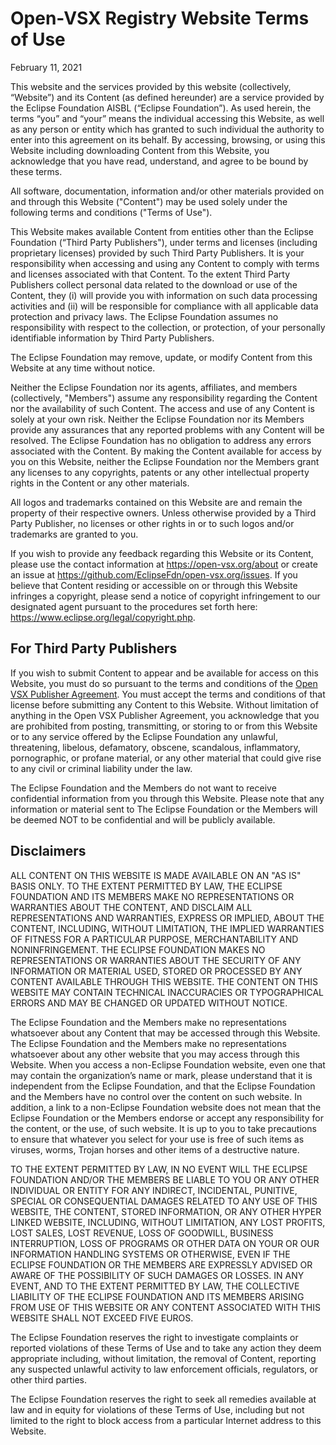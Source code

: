 # Open-VSX Registry Website Terms of Use 

February 11, 2021

This website and the services provided by this website (collectively, “Website”) and its Content (as defined hereunder) are a service provided by the Eclipse Foundation AISBL (“Eclipse Foundation”). As used herein, the terms “you” and “your” means the individual accessing this Website, as well as any person or entity which has granted to such individual the authority to enter into this agreement on its behalf. By accessing, browsing, or using this Website including downloading Content from this Website, you acknowledge that you have read, understand, and agree to be bound by these terms. 

All software, documentation, information and/or other materials provided on and through this Website ("Content") may be used solely under the following terms and conditions ("Terms of Use"). 

This Website makes available Content from entities other than the Eclipse Foundation (“Third Party Publishers"), under terms and licenses (including proprietary licenses) provided by such Third Party Publishers. It is your responsibility when accessing and using any Content to comply with terms and licenses associated with that Content. To the extent Third Party Publishers collect personal data related to the download or use of the Content, they (i) will provide you with information on such data processing activities and (ii) will be responsible for compliance with all applicable data protection and privacy laws. The Eclipse Foundation assumes no responsibility with respect to the collection, or protection, of your personally identifiable information by Third Party Publishers.     

The Eclipse Foundation may remove, update, or modify Content from this Website at any time without notice. 

Neither the Eclipse Foundation nor its agents, affiliates, and members (collectively, "Members") assume any responsibility regarding the Content nor the availability of such Content. The access and use of any Content is solely at your own risk. Neither the Eclipse Foundation nor its Members provide any assurances that any reported problems with any Content will be resolved. The Eclipse Foundation has no obligation to address any errors associated with the Content.  By making the Content available for access by you on this Website, neither the Eclipse Foundation nor the Members grant any licenses to any copyrights, patents or any other intellectual property rights in the Content or any other materials. 

All logos and trademarks contained on this Website are and remain the property of their respective owners. Unless otherwise provided by a Third Party Publisher, no licenses or other rights in or to such logos and/or trademarks are granted to you.

If you wish to provide any feedback regarding this Website or its Content, please use the
contact information at https://open-vsx.org/about or create an issue at https://github.com/EclipseFdn/open-vsx.org/issues. If you believe that Content residing or accessible on or through this Website infringes a copyright, please send a notice of copyright infringement to our designated agent pursuant to the procedures set forth here: https://www.eclipse.org/legal/copyright.php.  

## For Third Party Publishers 

If you wish to submit Content to appear and be available for access on this Website, you must do so pursuant to the terms and conditions of the [Open VSX Publisher Agreement](https://www.eclipse.org/legal/documents/eclipse-openvsx-publisher-agreement.pdf). You must accept the terms and conditions of that license before submitting any Content to this Website. Without limitation of anything in the Open VSX Publisher Agreement, you acknowledge that you are prohibited from posting, transmitting, or storing to or from this Website or to any service offered by the Eclipse Foundation any unlawful, threatening, libelous, defamatory, obscene, scandalous, inflammatory, pornographic, or profane material, or any other material that could give rise to any civil or criminal liability under the law.

The Eclipse Foundation and the Members do not want to receive confidential information from you through this Website. Please note that any information or material sent to The Eclipse Foundation or the Members will be deemed NOT to be confidential and will be publicly available. 

## Disclaimers 

ALL CONTENT ON THIS WEBSITE IS MADE AVAILABLE ON AN "AS IS" BASIS ONLY. TO THE EXTENT PERMITTED BY LAW, THE ECLIPSE FOUNDATION AND ITS MEMBERS MAKE NO REPRESENTATIONS OR WARRANTIES ABOUT THE CONTENT, AND DISCLAIM ALL REPRESENTATIONS AND WARRANTIES, EXPRESS OR IMPLIED, ABOUT THE CONTENT, INCLUDING, WITHOUT LIMITATION, THE IMPLIED WARRANTIES OF FITNESS FOR A PARTICULAR PURPOSE, MERCHANTABILITY AND NONINFRINGEMENT. THE ECLIPSE FOUNDATION MAKES NO REPRESENTATIONS OR WARRANTIES ABOUT THE SECURITY OF ANY INFORMATION OR MATERIAL USED, STORED OR PROCESSED BY ANY CONTENT AVAILABLE THROUGH THIS WEBSITE.  THE CONTENT ON THIS WEBSITE MAY CONTAIN TECHNICAL INACCURACIES OR TYPOGRAPHICAL ERRORS AND MAY BE CHANGED OR UPDATED WITHOUT NOTICE. 

The Eclipse Foundation and the Members make no representations whatsoever about any Content that may be accessed through this Website. The Eclipse Foundation and the Members make no representations whatsoever about any other website that you may access through this Website. When you access a non-Eclipse Foundation website, even one that may contain the organization’s name or mark, please understand that it is independent from the Eclipse Foundation, and that the Eclipse Foundation and the Members have no control over the content on such website. In addition, a link to a non-Eclipse Foundation website does not mean that the Eclipse Foundation or the Members endorse or accept any responsibility for the content, or the use, of such website. It is up to you to take precautions to ensure that whatever you select for your use is free of such items as viruses, worms, Trojan horses and other items of a destructive nature. 

TO THE EXTENT PERMITTED BY LAW, IN NO EVENT WILL THE ECLIPSE FOUNDATION AND/OR THE MEMBERS BE LIABLE TO YOU OR ANY OTHER INDIVIDUAL OR ENTITY FOR ANY INDIRECT, INCIDENTAL, PUNITIVE, SPECIAL OR CONSEQUENTIAL DAMAGES RELATED TO ANY USE OF THIS WEBSITE, THE CONTENT, STORED INFORMATION, OR ANY OTHER HYPER LINKED WEBSITE, INCLUDING, WITHOUT LIMITATION, ANY LOST PROFITS, LOST SALES, LOST REVENUE, LOSS OF GOODWILL, BUSINESS INTERRUPTION, LOSS OF PROGRAMS OR OTHER DATA ON YOUR OR OUR INFORMATION HANDLING SYSTEMS OR OTHERWISE, EVEN IF THE ECLIPSE FOUNDATION OR THE MEMBERS ARE EXPRESSLY ADVISED OR AWARE OF THE POSSIBILITY OF SUCH DAMAGES OR LOSSES. IN ANY EVENT, AND TO THE EXTENT PERMITTED BY LAW, THE COLLECTIVE LIABILITY OF THE ECLIPSE FOUNDATION AND ITS MEMBERS ARISING FROM USE OF THIS WEBSITE OR ANY CONTENT ASSOCIATED WITH THIS WEBSITE SHALL NOT EXCEED FIVE EUROS. 

The Eclipse Foundation reserves the right to investigate complaints or reported violations of these Terms of Use and to take any action they deem appropriate including, without limitation, the removal of Content, reporting any suspected unlawful activity to law enforcement officials, regulators, or other third parties. 

The Eclipse Foundation reserves the right to seek all remedies available at law and in equity for violations of these Terms of Use, including but not limited to the right to block access from a particular Internet address to this Website.
